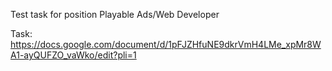 Test task for position Playable Ads/Web Developer

Task: https://docs.google.com/document/d/1pFJZHfuNE9dkrVmH4LMe_xpMr8WA1-ayQUFZO_vaWko/edit?pli=1
